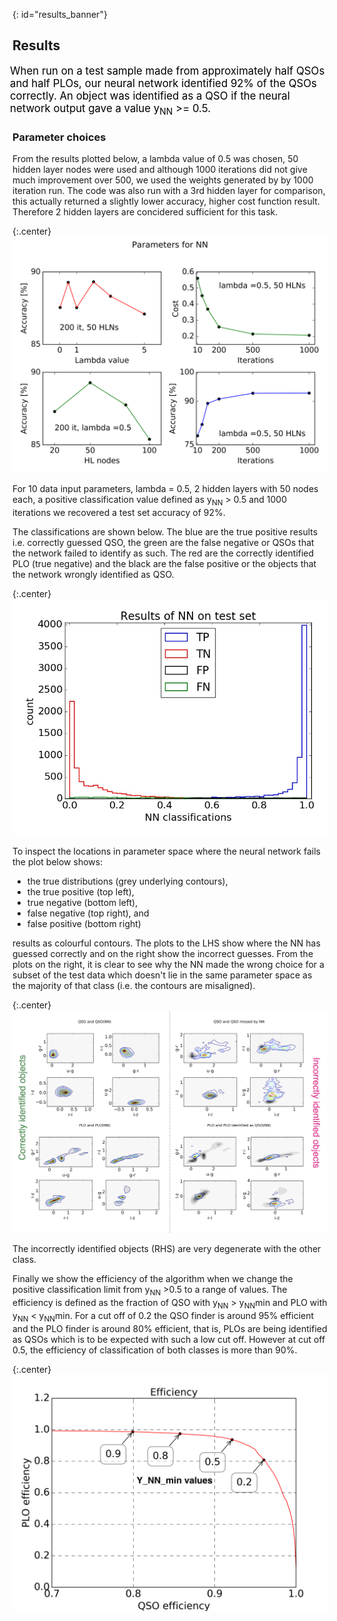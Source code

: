 {: id="results_banner"}
## Results
<p style="font-size:larger;color:black;margin-left: -4px;"> When run on a test sample made from approximately half QSOs and half PLOs, our neural network identified 92% of the QSOs correctly. An object was identified as a QSO if the neural network output gave a value y<sub>NN</sub> >= 0.5.</p>

### Parameter choices
From the results plotted below, a lambda value of 0.5 was chosen, 50 hidden layer nodes were used and although 1000 iterations did not give much improvement over 500, we used the weights generated by by 1000 iteration run. The code was also run with a 3rd hidden layer for comparison, this actually returned a slightly lower accuracy, higher cost function result. Therefore 2 hidden layers are concidered sufficient for this task.

{:.center}
![alt text](/images/params_NN.png)


For 10 data input parameters, lambda = 0.5, 2 hidden layers with 50 nodes each, a positive classification value defined as y<sub>NN</sub> > 0.5 and 1000 iterations we recovered a test set accuracy of 92%.

The classifications are shown below. The blue are the true positive results i.e. correctly guessed QSO, the green are the false negative or QSOs that the network failed to identify as such. The red are the correctly identified PLO (true negative) and the black are the false positive or the objects that the network wrongly identified as QSO.

{:.center}
![alt text](/images/hist_results_FT_PN2.jpg "classificartions")

To inspect the locations in parameter space where the neural network fails the plot below shows: 

   + the true distributions (grey underlying contours), 
   + the true positive (top left), 
   + true negative (bottom left), 
   + false negative (top right), and 
   + false positive (bottom right) 
    
results as colourful contours. The plots to the LHS show where the NN has guessed correctly and on the right show the incorrect guesses. From the plots on the right, it is clear to see why the NN made the wrong choice for a subset of the test data which doesn't lie in the same parameter space as the majority of that class (i.e. the contours are misaligned).

{:.center}
![alt text](/images/TP_contours.jpg "contour_colour")

The incorrectly identified objects (RHS) are very degenerate with the other class.

Finally we show the efficiency of the algorithm when we change the positive classification limit from y<sub>NN</sub> >0.5 to a range of values. The efficiency is defined as the fraction of QSO with y<sub>NN</sub> > y<sub>NN</sub>min and PLO with y<sub>NN</sub> < y<sub>NN</sub>min. For a cut off of 0.2 the QSO finder is around 95% efficient and the PLO finder is around 80% efficient, that is, PLOs are being identified as QSOs which is to be expected with such a low cut off. However at cut off 0.5, the efficiency of classification of both classes is more than 90%.

{:.center}
![alt text](/images/efficiency_plot.png "efficiency")
